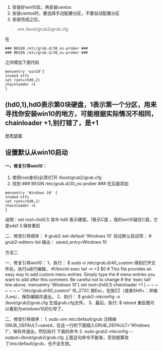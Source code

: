 1. 安装好win10后，再安装centos
2. 安装centos时，要选择手动配置分区，不要自动配置分区
3. 安装完成之后，
>vim /boot/grub2/grub.cfg

在    

    ### BEGIN /etc/grub.d/30_os-prober ###
    ### BEGIN /etc/grub.d/30_os-prober ###

之间增加下面代码    
 
    menuentry 'win10'{
    insmod ntfs
    set root=(hd0,2)
    chainloader +1
    }

## (hd0,1),hd0表示第0块硬盘，1表示第一个分区，用来寻找你安装win10的地方，可能根据实际情况不相同，chainloader +1,别打错了，是+1

[参考链接](http://lib.csdn.net/article/linux/38477)


## 设置默认从win10启动


#### 一、修复引导win10：
1. 使用root身份(必须)打开 /boot/grub2/grub.cfg
2. 找到 ### BEGIN /etc/grub.d/30_os-prober ###
在后面添加
```
menuentry 'Windows 10' {
insmod ntfs
set root=(hd0,2)
chainloader +1
}
```
说明：set root=(hd0,1) 其中 hd0 表示硬盘，1表示C盘 ，我的win10装在C盘，它是sda1
3.保存重启

二、修改引导顺序：
    # grub2-set-default 'Windows 10' 验证默认启动项：
    # grub2-editenv list
输出：
    saved_entry=Windows 10


方法二

一、修复引导win10：
1、执行：
    $ sudo vi /etc/grub.d/40_custom
得到打开文件后，执行a进行编辑，
    #!/bin/sh
    exec tail -n +3 $0
    # This file provides an easy way to add custom menu entries. Simply type the 
    # menu entries you want to add after this comment. Be careful not to change
    # the  'exec tail' line above.
    menuentry 'Windows 10'{
    set root=(hd0,1)
    chainloader +1
    }
~
~
~
~
~
~
~
    "/etc/grub.d/40_custom" 9L,272C
按Esc，在按ZZ（或者Shift+：并输入wq），保存编辑并退出。
2、执行：
    $ grub2-mkconfig -o /boot/grub2/grub.cfg
生成grub.cfg文件。
3、最后，执行:
    $ reboot
重启既可以看到为windows10的引导了。



二、修改引导顺序：
    1. sudo vim /etc/default/grub
注释掉GRUB_DEFAULT=saved，在这一行的下面插入GRUB_DEFAULT='Windows 7'，保存并退出。然后执行
下面的命令
    2. sudo grub2-mkconfig --output=/boot/grub2/grub.cfg 
上面这句命令不能省，否则就算改了/etc/default/grub，也不会生效。

